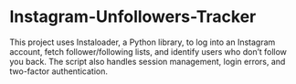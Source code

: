 # Instagram-Unfollowers-Tracker
This project uses Instaloader, a Python library, to log into an Instagram account, fetch follower/following lists, and identify users who don’t follow you back. The script also handles session management, login errors, and two-factor authentication.
